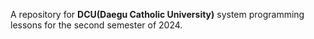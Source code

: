  A repository for **DCU(Daegu Catholic University)** system programming lessons for the second semester of 2024.
